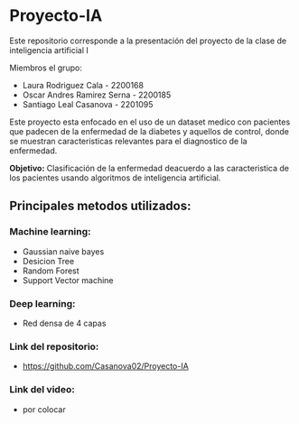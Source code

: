 # Proyecto-IA
Este repositorio corresponde a la presentación del proyecto de la clase de inteligencia artificial I

Miembros el grupo:

  * Laura Rodriguez Cala - 2200168
  * Oscar Andres Ramirez Serna - 2200185
  * Santiago Leal Casanova - 2201095

Este proyecto esta enfocado en el uso de un dataset medico con pacientes que padecen de la enfermedad de la diabetes y aquellos de control, donde se muestran caracteristicas relevantes para el diagnostico de la enfermedad.

**Objetivo:** Clasificación de la enfermedad deacuerdo a las caracteristica de los pacientes usando algoritmos de inteligencia artificial.

## Principales metodos utilizados:

### Machine learning:

  * Gaussian naive bayes
  * Desicion Tree
  * Random Forest
  * Support Vector machine

### Deep learning:

 * Red densa de 4 capas 


### Link del repositorio:
  * https://github.com/Casanova02/Proyecto-IA

### Link del video:
  * por colocar

